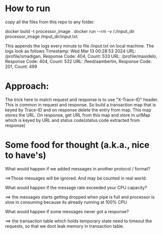 How to run
=============
copy all the files from this repo to any folder.

docker build -t processor_image .
docker run --rm -v /:/input_dir processor_image /input_dir/input.txt

This appends the logs every minute to file /input.txt on local machine. The logs look as follows
Timestamp: Wed Mar 13 00:28:53 2024
URL: /profile/smadigan, Response Code: 404, Count: 533
URL: /profile/maxidelo, Response Code: 404, Count: 532
URL: /feed/aambertin, Response Code: 201, Count: 499

Approach:
==========
The trick here to match request and response is to use "X-Trace-ID" header. This is common in request and response. So build a transaction map that is keyed by Trace-ID and on response delete the entry from map.
This map stores the URL. On response, get URL from this map and store in urlMap which is keyed by URL and status code(status code extracted from response)

Some food for thought (a.k.a., nice to have's)
==============
What would happen if we added messages in another protocol / format?

==>Those messages will be ignored. And may be counted in real world.

What would happen if the message rate exceeded your CPU capacity?

==> the messages starts getting dropped when pipe is full and processor is slow in consuming because its already running at 100% CPU 

What would happen if some messages never got a response?

==> the transaction table which holds temporary state need to timeout the requests, so that we dont leak memory in transaction table.
